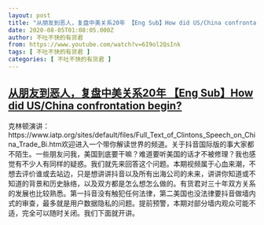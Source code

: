 ```yaml
---
layout: post
title: "从朋友到恶人，复盘中美关系20年 【Eng Sub】How did US/China confrontation begin?"
date: 2020-08-05T01:08:05.000Z
author: 不吐不快的有货君
from: https://www.youtube.com/watch?v=6I9ol2QsInk
tags: [ 不吐不快的有货君 ]
categories: [ 不吐不快的有货君 ]
---
```

<!--1596589685000-->
[从朋友到恶人，复盘中美关系20年 【Eng Sub】How did US/China confrontation begin?](https://www.youtube.com/watch?v=6I9ol2QsInk)
------

<div>
克林顿演讲：https://www.iatp.org/sites/default/files/Full_Text_of_Clintons_Speech_on_China_Trade_Bi.htm欢迎进入一个带你解读世界的频道。关于抖音国际版的事大家都不陌生。一些朋友问我，美国到底要干嘛？难道要听美国的话才不被修理？我也感觉有不少人有同样的疑惑。我们就先来回答这个问题。本期视频属于心血来潮，不想去评价谁或去站边，只是想讲讲抖音以及所有出海公司的未来，讲讲你知道或不知道的背景和历史脉络，以及双方都是怎么想怎么做的。有货君对三十年双方关系的发展也比较熟悉。第一抖音没有触犯任何法律，第二美国也没法律要抖音做墙内式的审查，最多就是用户数据隐私的问题。提前预警，本期对部分墙内观众可能不适，完全可以随时关闭。我们下面就开讲。
</div>
